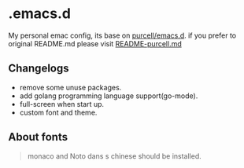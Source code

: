 .emacs.d
========

My personal emac config, its base on  [purcell/emacs.d](https://github.com/purcell/emacs.d). if you prefer to original 
README.md please visit [README-purcell.md](./README-purcell.md)

## Changelogs
+ remove some unuse packages.
+ add golang programming language support(go-mode).
+ full-screen when start up.
+ custom font and theme.

## About fonts
> monaco and Noto dans s chinese should be installed.
